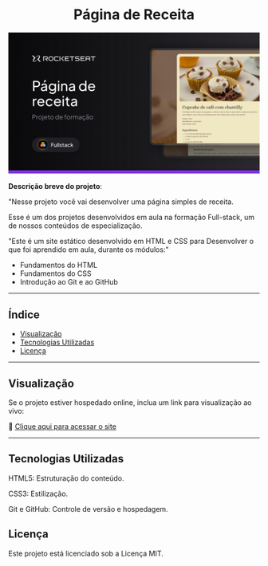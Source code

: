 <h1 align="center">Página de Receita</h1>

![Capa do Projeto](./src/assets/.github/Cover.jpg)

**Descrição breve do projeto**:

"Nesse projeto você vai desenvolver uma página simples de receita.

Esse é um dos projetos desenvolvidos em aula na formação Full-stack, um de nossos conteúdos de especialização.

"Este é um site estático desenvolvido em HTML e CSS para Desenvolver o que foi aprendido em aula, durante os módulos:"

- Fundamentos do HTML
- Fundamentos do CSS
- Introdução ao Git e ao GitHub

---

## Índice

- [Visualização](#visualização)
- [Tecnologias Utilizadas](#tecnologias-utilizadas)
- [Licença](#licença)

---

## Visualização

Se o projeto estiver hospedado online, inclua um link para visualização ao vivo:

🔗 [Clique aqui para acessar o site](https://caiovinicius-full-stack.github.io/Pagina-de-receita/)

---

## Tecnologias Utilizadas

HTML5: Estruturação do conteúdo.

CSS3: Estilização.

Git e GitHub: Controle de versão e hospedagem.

## Licença

Este projeto está licenciado sob a Licença MIT.
